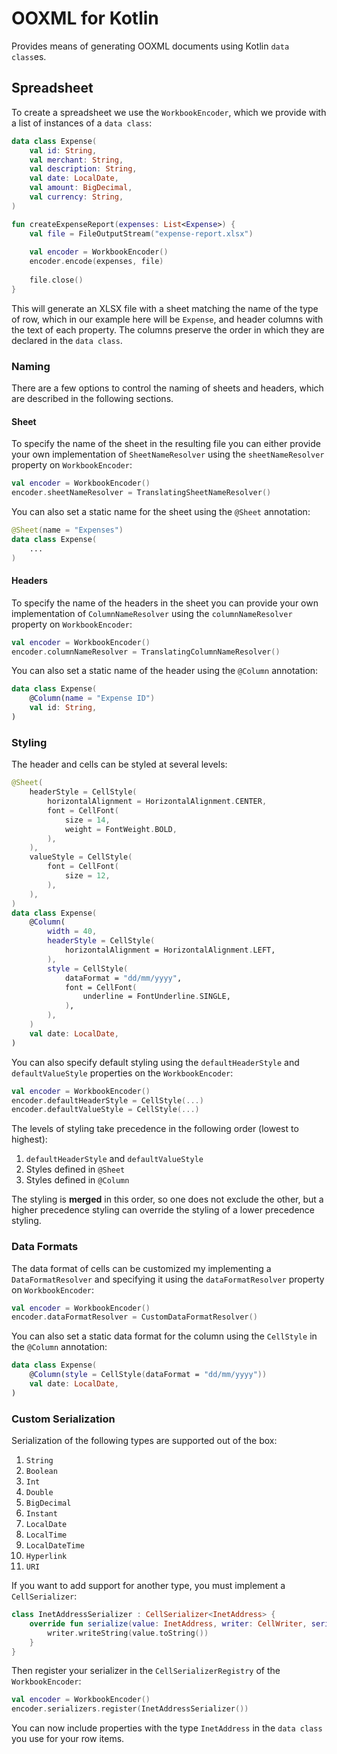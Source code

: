 # OOXML for Kotlin

Provides means of generating OOXML documents using Kotlin `data class`es.

## Spreadsheet

To create a spreadsheet we use the `WorkbookEncoder`, which we provide with a list of instances of a `data class`:

```kotlin
data class Expense(
    val id: String,
    val merchant: String,
    val description: String,
    val date: LocalDate,
    val amount: BigDecimal,
    val currency: String,
)

fun createExpenseReport(expenses: List<Expense>) {
    val file = FileOutputStream("expense-report.xlsx")
    
    val encoder = WorkbookEncoder()
    encoder.encode(expenses, file)
    
    file.close()
}
```

This will generate an XLSX file with a sheet matching the name of the type of row, which in our example here will be 
`Expense`, and header columns with the text of each property. The columns preserve the order in which they are declared 
in the `data class`.

### Naming

There are a few options to control the naming of sheets and headers, which are described in the following sections.

#### Sheet

To specify the name of the sheet in the resulting file you can either provide your own implementation of 
`SheetNameResolver` using the `sheetNameResolver` property on `WorkbookEncoder`:

```kotlin
val encoder = WorkbookEncoder()
encoder.sheetNameResolver = TranslatingSheetNameResolver()
```

You can also set a static name for the sheet using the `@Sheet` annotation:

```kotlin
@Sheet(name = "Expenses")
data class Expense(
    ...
)
```

#### Headers

To specify the name of the headers in the sheet you can provide your own implementation of `ColumnNameResolver` using 
the `columnNameResolver` property on `WorkbookEncoder`:

```kotlin
val encoder = WorkbookEncoder()
encoder.columnNameResolver = TranslatingColumnNameResolver()
```

You can also set a static name of the header using the `@Column` annotation:

```kotlin
data class Expense(
    @Column(name = "Expense ID")
    val id: String,
)
```

### Styling

The header and cells can be styled at several levels:

```kotlin
@Sheet(
    headerStyle = CellStyle(
        horizontalAlignment = HorizontalAlignment.CENTER,
        font = CellFont(
            size = 14,
            weight = FontWeight.BOLD,
        ),
    ),
    valueStyle = CellStyle(
        font = CellFont(
            size = 12,
        ),
    ),
)
data class Expense(
    @Column(
        width = 40,
        headerStyle = CellStyle(
            horizontalAlignment = HorizontalAlignment.LEFT,
        ),
        style = CellStyle(
            dataFormat = "dd/mm/yyyy",
            font = CellFont(
                underline = FontUnderline.SINGLE,
            ),
        ),
    )
    val date: LocalDate,
)
```

You can also specify default styling using the `defaultHeaderStyle` and `defaultValueStyle` properties on the 
`WorkbookEncoder`:

```kotlin
val encoder = WorkbookEncoder()
encoder.defaultHeaderStyle = CellStyle(...)
encoder.defaultValueStyle = CellStyle(...)
```

The levels of styling take precedence in the following order (lowest to highest):

1. `defaultHeaderStyle` and `defaultValueStyle`
2. Styles defined in `@Sheet`
3. Styles defined in `@Column`

The styling is **merged** in this order, so one does not exclude the other, but a higher precedence styling can 
override the styling of a lower precedence styling.

### Data Formats

The data format of cells can be customized my implementing a `DataFormatResolver` and specifying it using the
`dataFormatResolver` property on `WorkbookEncoder`:

```kotlin
val encoder = WorkbookEncoder()
encoder.dataFormatResolver = CustomDataFormatResolver()
```

You can also set a static data format for the column using the `CellStyle` in the `@Column` annotation:

```kotlin
data class Expense(
    @Column(style = CellStyle(dataFormat = "dd/mm/yyyy"))
    val date: LocalDate,
)
```

### Custom Serialization

Serialization of the following types are supported out of the box:

1. `String`
2. `Boolean`
3. `Int`
4. `Double`
5. `BigDecimal`
6. `Instant`
7. `LocalDate`
8. `LocalTime`
9. `LocalDateTime`
10. `Hyperlink`
11. `URI`

If you want to add support for another type, you must implement a `CellSerializer`:

```kotlin
class InetAddressSerializer : CellSerializer<InetAddress> {
    override fun serialize(value: InetAddress, writer: CellWriter, serializers: CellSerializerRegistry) {
        writer.writeString(value.toString())
    }
}
```

Then register your serializer in the `CellSerializerRegistry` of the `WorkbookEncoder`:

```kotlin
val encoder = WorkbookEncoder()
encoder.serializers.register(InetAddressSerializer())
```

You can now include properties with the type `InetAddress` in the `data class` you use for your row items.
